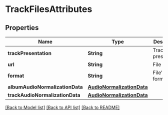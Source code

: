 # TrackFilesAttributes

## Properties
Name | Type | Description | Notes
------------ | ------------- | ------------- | -------------
**trackPresentation** | **String** | Track presentation | [optional] 
**url** | **String** | File URL | [optional] 
**format** | **String** | File&#39;s audio format | [optional] 
**albumAudioNormalizationData** | [**AudioNormalizationData**](AudioNormalizationData.md) |  | [optional] 
**trackAudioNormalizationData** | [**AudioNormalizationData**](AudioNormalizationData.md) |  | [optional] 

[[Back to Model list]](../README.md#documentation-for-models) [[Back to API list]](../README.md#documentation-for-api-endpoints) [[Back to README]](../README.md)


